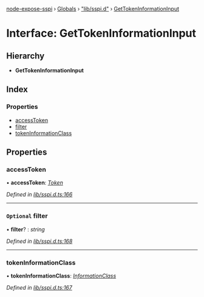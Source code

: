[node-expose-sspi](../README.md) › [Globals](../globals.md) › ["lib/sspi.d"](../modules/_lib_sspi_d_.md) › [GetTokenInformationInput](_lib_sspi_d_.gettokeninformationinput.md)

# Interface: GetTokenInformationInput

## Hierarchy

* **GetTokenInformationInput**

## Index

### Properties

* [accessToken](_lib_sspi_d_.gettokeninformationinput.md#accesstoken)
* [filter](_lib_sspi_d_.gettokeninformationinput.md#optional-filter)
* [tokenInformationClass](_lib_sspi_d_.gettokeninformationinput.md#tokeninformationclass)

## Properties

###  accessToken

• **accessToken**: *[Token](../modules/_lib_sspi_d_.md#token)*

*Defined in [lib/sspi.d.ts:166](https://github.com/jlguenego/node-expose-sspi/blob/b543e6c/lib/sspi.d.ts#L166)*

___

### `Optional` filter

• **filter**? : *string*

*Defined in [lib/sspi.d.ts:168](https://github.com/jlguenego/node-expose-sspi/blob/b543e6c/lib/sspi.d.ts#L168)*

___

###  tokenInformationClass

• **tokenInformationClass**: *[InformationClass](../modules/_lib_sspi_d_.md#informationclass)*

*Defined in [lib/sspi.d.ts:167](https://github.com/jlguenego/node-expose-sspi/blob/b543e6c/lib/sspi.d.ts#L167)*
